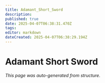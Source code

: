 ```yaml
---
title: Adamant_Short_Sword
description: 
published: true
date: 2025-04-07T06:38:31.470Z
tags: 
editor: markdown
dateCreated: 2025-04-07T06:38:29.194Z
---
```


# Adamant Short Sword

*This page was auto-generated from structure.*